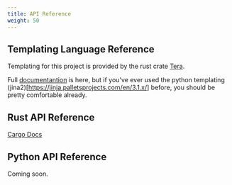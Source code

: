 ```yaml
---
title: API Reference
weight: 50
---
```


## Templating Language Reference
Templating for this project is provided by the rust crate [Tera](https://tera.netlify.app/).

Full [documentantion](https://tera.netlify.app/docs/) is here, but if you've ever used the python templating (jina2)[https://jinja.palletsprojects.com/en/3.1.x/]
before, you should be pretty comfortable already.

## Rust API Reference

[Cargo Docs](https://docs.rs/angreal)

## Python API Reference

Coming soon.
<!-- TODO ! -->